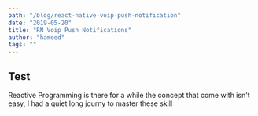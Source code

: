 ```yaml
---
path: "/blog/react-native-voip-push-notification"
date: "2019-05-20"
title: "RN Voip Push Notifications"
author: "hameed"
tags: ""
---
```


## Test 

Reactive Programming is there for a while the concept that come with isn't easy, I had a quiet long journy to master these skill